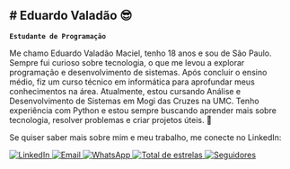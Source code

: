 ## # Eduardo Valadão 😎

**`Estudante de Programação`**

Me chamo Eduardo Valadão Maciel, tenho 18 anos e sou de São Paulo. Sempre fui curioso sobre tecnologia, o que me levou a explorar programação e desenvolvimento de sistemas.
Após concluir o ensino médio, fiz um curso técnico em informática para aprofundar meus conhecimentos na área. Atualmente, estou cursando Análise e Desenvolvimento de Sistemas em Mogi das Cruzes na UMC. Tenho experiência com Python e estou sempre buscando aprender mais sobre tecnologia, resolver problemas e criar projetos úteis. 🚀

Se quiser saber mais sobre mim e meu trabalho, me conecte no LinkedIn:
<p align="left">
    <!-- Botão de LinkedIn -->
    <a href="https://www.linkedin.com/in/eduardo-valad%C3%A3o-a775992b8" target="_blank">
        <img 
            alt="LinkedIn" 
            title="Visite meu LinkedIn" 
            src="https://img.shields.io/badge/LinkedIn-blue?style=for-the-badge&logo=linkedin&logoColor=white"
        />
    </a>
</a>
<a
    <!-- Botão de E-mail -->
    <a href="mailto:eduardo.mmaacciieell@gmail.com">
        <img 
            alt="Email" 
            title="Envie-me um e-mail" 
            src="https://img.shields.io/badge/Email-red?style=for-the-badge&logo=gmail&logoColor=white"
        />
    </a>
    <a
    <!-- Botão de Telefone -->
    <a href="https://api.whatsapp.com/send?phone=5511980967899" target="_blank">
        <img 
            alt="WhatsApp" 
            title="Me chame no WhatsApp" 
            src="https://img.shields.io/badge/WhatsApp-green?style=for-the-badge&logo=whatsapp&logoColor=white"
        />
</a> 
    <a href="https://github.com/Valadao19?tab=repositories&sort=stargazers">
        <img 
            alt="Total de estrelas" 
            title="Total de estrelas GitHub" 
            src="https://custom-icon-badges.demolab.com/github/stars/Valadao19?color=yellow&style=for-the-badge&labelColor=yellow&logo=star&label=estrelas"
       />
    </a>
    <a href="https://github.com/Valadao19?tab=followers">
        <img 
            alt="Seguidores" 
            title="Me siga no GitHub" 
            src="https://custom-icon-badges.demolab.com/github/followers/Valadao19?color=236ad3&labelColor=1155ba&style=for-the-badge&logo=github&label=Seguidores&logoColor=white"
        />
    </p>


